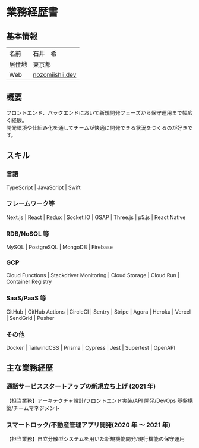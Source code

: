 # 業務経歴書

## 基本情報

|        |                                                 |
| ------ | ----------------------------------------------- |
| 名前   | 石井　希                                        |
| 居住地 | 東京都                                          |
| Web    | [nozomiishii.dev](https://www.nozomiishii.dev/) |

## 概要

フロントエンド、バックエンドにおいて新規開発フェーズから保守運用まで幅広く経験。  
開発環境や仕組み化を通してチームが快適に開発できる状況をつくるのが好きです。

<!-- モーショングラフィックスや3Dに -->

## スキル

### 言語

TypeScript | JavaScript | Swift

### フレームワーク等

Next.js | React | Redux | Socket.IO | GSAP | Three.js | p5.js | React Native

### RDB/NoSQL 等

MySQL | PostgreSQL | MongoDB | Firebase

### GCP

Cloud Functions | Stackdriver Monitoring | Cloud Storage | Cloud Run | Container Registry

### SaaS/PaaS 等

GitHub | GitHub Actions | CircleCI | Sentry | Stripe | Agora | Heroku | Vercel | SendGrid | Pusher

### その他

Docker | TailwindCSS | Prisma | Cypress | Jest | Supertest | OpenAPI

## 主な業務経歴

### 通話サービススタートアップの新規立ち上げ (2021 年)

【担当業務】アーキテクチャ設計/フロントエンド実装/API 開発/DevOps 基盤構築/チームマネジメント

### スマートロック/不動産管理アプリ開発(2020 年 〜 2021 年)

【担当業務】自立分散型システムを用いた新規機能開発/現行機能の保守運用
